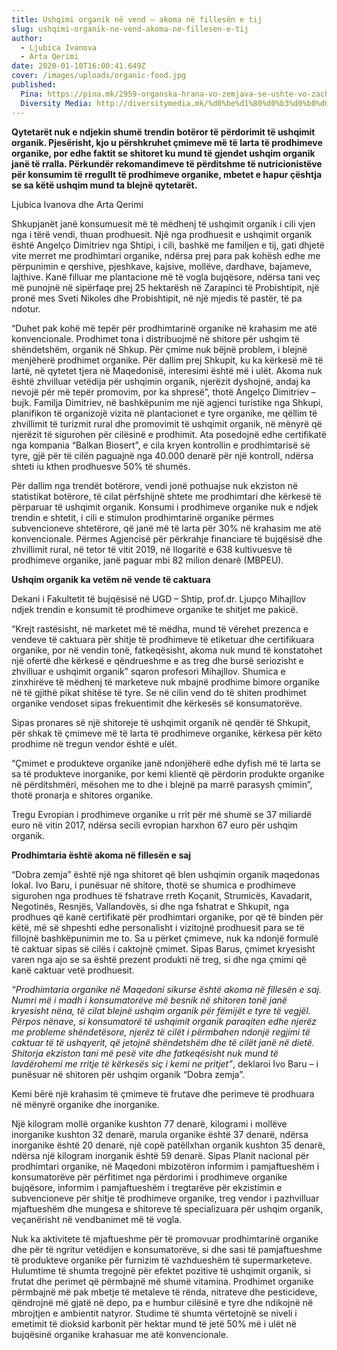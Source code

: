 ```yaml
---
title: Ushqimi organik në vend – akoma në fillesën e tij
slug: ushqimi-organik-ne-vend-akoma-ne-fillesen-e-tij
author:
  - Ljubica Ivanova
  - Arta Qerimi
date: 2020-01-10T16:00:41.649Z
cover: /images/uploads/organic-food.jpg
published:
  Pina: https://pina.mk/2959-organska-hrana-vo-zemjava-se-ushte-vo-zachetok/
  Diversity Media: http://diversitymedia.mk/%d0%be%d1%80%d0%b3%d0%b0%d0%bd%d1%81%d0%ba%d0%b0%d1%82%d0%b0-%d1%85%d1%80%d0%b0%d0%bd%d0%b0-%d0%b2%d0%be-%d0%b7%d0%b5%d0%bc%d1%98%d0%b0%d0%b2%d0%b0-%d1%81%d0%b5-%d1%83%d1%88%d1%82/
---
```


**Qytetarët nuk e ndjekin shumë trendin botëror të përdorimit të ushqimit organik. Pjesërisht, kjo u përshkruhet çmimeve më të larta të prodhimeve organike, por edhe faktit se shitoret ku mund të gjendet ushqim organik janë të rralla. Përkundër rekomandimeve të përditshme të nutricionistëve për konsumim të rregullt të prodhimeve organike, mbetet e hapur çështja se sa këtë ushqim mund ta blejnë qytetarët.**

Ljubica Ivanova dhe Arta Qerimi

Shkupjanët janë konsumuesit më të mëdhenj të ushqimit organik i cili vjen nga i tërë vendi, thuan prodhuesit. Një nga prodhuesit e ushqimit organik është Angelço Dimitriev nga Shtipi, i cili, bashkë me familjen e tij, gati dhjetë vite merret me prodhimtari organike, ndërsa prej para pak kohësh edhe me përpunimin e qershive, pjeshkave, kajsive, mollëve, dardhave, bajameve, lajthive. Kanë filluar me plantacione më të vogla bujqësore, ndërsa tani veç më punojnë në sipërfaqe prej 25 hektarësh në Zarapinci të Probishtipit, një pronë mes Sveti Nikoles dhe Probishtipit, në një mjedis të pastër, të pa ndotur.

“Duhet pak kohë më tepër për prodhimtarinë organike në krahasim me atë konvencionale.
Prodhimet tona i distribuojmë në shitore për ushqim të shëndetshëm, organik në Shkup. Për çmime nuk bëjnë problem, i blejnë menjëherë prodhimet organike. Për dallim prej Shkupit, ku ka kërkesë më të lartë, në qytetet tjera në Maqedonisë, interesimi është më i ulët. Akoma nuk është zhvilluar vetëdija për ushqimin organik, njerëzit dyshojnë, andaj ka nevojë për më tepër promovim, por ka shpresë”, thotë Angelço Dimitriev – bujk.
Familja Dimitriev, në bashkëpunim me një agjenci turistike nga Shkupi, planifikon të organizojë vizita në plantacionet e tyre organike, me qëllim të zhvillimit të turizmit rural dhe promovimit të ushqimit organik, në mënyrë që njerëzit të sigurohen për cilësinë e prodhimit. Ata posedojnë edhe certifikatë nga kompania “Balkan Biosert”, e cila kryen kontrollin e prodhimtarisë së tyre, gjë për të cilën paguajnë nga 40.000 denarë për një kontroll, ndërsa shteti iu kthen prodhuesve 50% të shumës.

Për dallim nga trendët botërore, vendi jonë pothuajse nuk ekziston në statistikat botërore, të cilat përfshijnë shtete me prodhimtari dhe kërkesë të përparuar të ushqimit organik. Konsumi i prodhimeve organike nuk e ndjek trendin e shtetit, i cili e stimulon prodhimtarinë organike përmes subvencioneve shtetërore, që janë më të larta për 30% në krahasim me atë konvencionale. Përmes Agjencisë për përkrahje financiare të bujqësisë dhe zhvillimit rural, në tetor të vitit 2019, në llogaritë e 638 kultivuesve të prodhimeve organike, janë paguar mbi 82 milion denarë (MBPEU).

**Ushqim organik ka vetëm në vende të caktuara**

Dekani i Fakultetit të bujqësisë në UGD – Shtip, prof.dr. Ljupço Mihajllov ndjek trendin e
konsumit të prodhimeve organike te shitjet me pakicë.

“Krejt rastësisht, në marketet më të mëdha, mund të vërehet prezenca e vendeve të caktuara për shitje të prodhimeve të etiketuar dhe certifikuara organike, por në vendin tonë, fatkeqësisht, akoma nuk mund të konstatohet një ofertë dhe kërkesë e qëndrueshme e as treg dhe bursë seriozisht e zhvilluar e ushqimit organik” sqaron profesori Mihajllov.
Shumica e zinxhirëve të mëdhenj të marketeve nuk mbajnë prodhime bimore organike në të gjithë pikat shitëse të tyre. Se në cilin vend do të shiten prodhimet organike vendoset sipas frekuentimit dhe kërkesës së konsumatorëve.

Sipas pronares së një shitoreje të ushqimit organik në qendër të Shkupit, për shkak të çmimeve më të larta të prodhimeve organike, kërkesa për këto prodhime në tregun vendor është e ulët.

“Çmimet e produkteve organike janë ndonjëherë edhe dyfish më të larta se sa të produkteve inorganike, por kemi klientë që përdorin produkte organike në përditshmëri, mësohen me to dhe i blejnë pa marrë parasysh çmimin”, thotë pronarja e shitores organike.

Tregu Evropian i prodhimeve organike u rrit për më shumë se 37 miliardë euro në vitin 2017, ndërsa secili evropian harxhon 67 euro për ushqim organik.


**Prodhimtaria është akoma në fillesën e saj**

“Dobra zemja” është një nga shitoret që blen ushqimin organik maqedonas lokal. Ivo Baru, i punësuar në shitore, thotë se shumica e prodhimeve sigurohen nga prodhues të fshatrave rreth Koçanit, Strumicës, Kavadarit, Negotinës, Resnjës, Vallandovës, si dhe nga fshatrat e Shkupit, nga prodhues që kanë certifikatë për prodhimtari organike, por që të binden për këtë, më së shpeshti edhe personalisht i vizitojnë prodhuesit para se të fillojnë bashkëpunimin me to. Sa u përket çmimeve, nuk ka ndonjë formulë të caktuar sipas së cilës i caktojnë çmimet. Sipas Barus, çmimet kryesisht varen nga ajo se sa është prezent produkti në treg, si dhe nga çmimi që kanë caktuar vetë prodhuesit.

*“Prodhimtaria organike në Maqedoni sikurse është akoma në fillesën e saj. Numri më i madh i konsumatorëve më besnik në shitoren tonë janë kryesisht nëna, të cilat blejnë ushqim organik për fëmijët e tyre të vegjël. Përpos nënave, si konsumatorë të ushqimit organik paraqiten edhe njerëz me probleme shëndetësore, njerëz të cilët i përmbahen ndonjë regjimi të caktuar të të ushqyerit, që jetojnë shëndetshëm dhe të cilët janë në dietë. Shitorja ekziston tani më pesë vite dhe fatkeqësisht nuk mund të lavdërohemi me rritje të kërkesës siç i kemi ne pritjet”*, deklaroi Ivo Baru – i punësuar në shitoren për ushqim organik “Dobra zemja”.

Kemi bërë një krahasim të çmimeve të frutave dhe perimeve të prodhuara në mënyrë organike dhe inorganike.

Një kilogram mollë organike kushton 77 denarë, kilogrami i mollëve inorganike kushton 32
denarë, marula organike është 37 denarë, ndërsa inorganike është 20 denarë, një copë
patëllxhan organik kushton 35 denarë, ndërsa një kilogram inorganik është 59 denarë.
Sipas Planit nacional për prodhimtari organike, në Maqedoni mbizotëron informim i
pamjaftueshëm i konsumatorëve për përfitimet nga përdorimi i prodhimeve organike
bujqësore, informim i pamjaftueshëm i tregtarëve për ekzistimin e subvencioneve për shitje të prodhimeve organike, treg vendor i pazhvilluar mjaftueshëm dhe mungesa e shitoreve të specializuara për ushqim organik, veçanërisht në vendbanimet më të vogla.

Nuk ka aktivitete të mjaftueshme për të promovuar prodhimtarinë organike dhe për të ngritur vetëdijen e konsumatorëve, si dhe sasi të pamjaftueshme të produkteve organike për furnizim të vazhdueshëm të supermarketeve.
Hulumtime të shumta tregojnë për efektet pozitive të ushqimit organik, si frutat dhe perimet që përmbajnë më shumë vitamina. Prodhimet organike përmbajnë më pak mbetje të metaleve të rënda, nitrateve dhe pesticideve, qëndrojnë më gjatë në depo, pa e humbur cilësinë e tyre dhe ndikojnë në mbrojtjen e ambientit natyror. Studime të shumta vërtetojnë se niveli i emetimit të dioksid karbonit për hektar mund të jetë 50% më i ulët në bujqësinë organike krahasuar me atë konvencionale.
